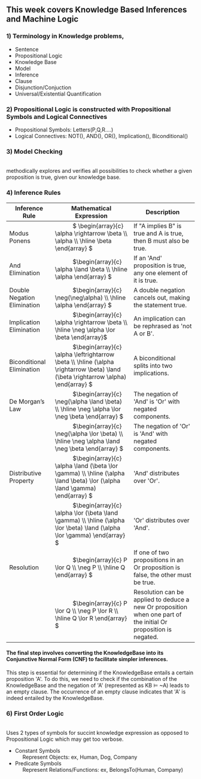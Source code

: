 ## This week covers Knowledge Based Inferences and Machine Logic 
### 1) Terminology in Knowledge problems, 
* Sentence
* Propositional Logic 
* Knowledge Base
* Model 
* Inference
* Clause
* Disjunction/Conjuction 
* Universal/Existential Quantification
### 2) Propositional Logic is constructed with Propositional Symbols and Logical Connectives
* Propositional Symbols: Letters(P,Q,R....)
* Logical Connectives:  NOT(), AND(), OR(), Implication(), Biconditional()
### 3) Model Checking 
<br> methodically explores and verifies all possibilities to check whether a given proposition is true, given our knowledge base. 

### 4) Inference Rules

| Inference Rule                | Mathematical Expression | Description |
|-------------------------------|-------------------------|-------------|
| Modus Ponens                  | &nbsp;&nbsp;&nbsp;&nbsp;&nbsp;&nbsp;&nbsp;&nbsp;&nbsp;&nbsp; $`  \begin{array}{c} \alpha \rightarrow \beta \\ \alpha \\ \hline \beta \end{array} `$ | If "A implies B" is true and A is true, then B must also be true. |
| And Elimination               | &nbsp;&nbsp;&nbsp;&nbsp;&nbsp;&nbsp;&nbsp;&nbsp;&nbsp;&nbsp; $`\begin{array}{c} \alpha \land \beta \\ \hline \alpha \end{array} `$ | If an 'And' proposition is true, any one element of it is true. |
| Double Negation Elimination   | &nbsp;&nbsp;&nbsp;&nbsp;&nbsp;&nbsp;&nbsp;&nbsp;&nbsp;&nbsp; $`\begin{array}{c} \neg(\neg\alpha) \\ \hline \alpha \end{array} `$ | A double negation cancels out, making the statement true. |
| Implication Elimination       | &nbsp;&nbsp;&nbsp;&nbsp;&nbsp;&nbsp;&nbsp;&nbsp;&nbsp;&nbsp; $`\begin{array}{c} \alpha \rightarrow \beta \\ \hline \neg \alpha \lor \beta \end{array}`$ | An implication can be rephrased as 'not A or B'. |
| Biconditional Elimination     | &nbsp;&nbsp;&nbsp;&nbsp;&nbsp;&nbsp;&nbsp;&nbsp;&nbsp;&nbsp; $`\begin{array}{c} \alpha \leftrightarrow \beta \\ \hline (\alpha \rightarrow \beta) \land (\beta \rightarrow \alpha) \end{array} `$ | A biconditional splits into two implications. |
| De Morgan’s Law               | &nbsp;&nbsp;&nbsp;&nbsp;&nbsp;&nbsp;&nbsp;&nbsp;&nbsp;&nbsp; $`\begin{array}{c} \neg(\alpha \land \beta) \\ \hline \neg \alpha \lor \neg \beta \end{array} `$ | The negation of 'And' is 'Or' with negated components. |
|                               | &nbsp;&nbsp;&nbsp;&nbsp;&nbsp;&nbsp;&nbsp;&nbsp;&nbsp;&nbsp; $`\begin{array}{c} \neg(\alpha \lor \beta) \\ \hline \neg \alpha \land \neg \beta \end{array} `$ | The negation of 'Or' is 'And' with negated components. |
| Distributive Property         | &nbsp;&nbsp;&nbsp;&nbsp;&nbsp;&nbsp;&nbsp;&nbsp;&nbsp;&nbsp; $`\begin{array}{c} \alpha \land (\beta \lor \gamma) \\ \hline (\alpha \land \beta) \lor (\alpha \land \gamma) \end{array} `$ | 'And' distributes over 'Or'. |
|                               | &nbsp;&nbsp;&nbsp;&nbsp;&nbsp;&nbsp;&nbsp;&nbsp;&nbsp;&nbsp; $`\begin{array}{c} \alpha \lor (\beta \land \gamma) \\ \hline (\alpha \lor \beta) \land (\alpha \lor \gamma) \end{array} `$ | 'Or' distributes over 'And'. |
| Resolution                    | &nbsp;&nbsp;&nbsp;&nbsp;&nbsp;&nbsp;&nbsp;&nbsp;&nbsp;&nbsp; $`\begin{array}{c} P \lor Q \\ \neg P \\ \hline Q \end{array} `$ | If one of two propositions in an Or proposition is false, the other must be true. |
|                               | &nbsp;&nbsp;&nbsp;&nbsp;&nbsp;&nbsp;&nbsp;&nbsp;&nbsp;&nbsp; $`\begin{array}{c} P \lor Q \\ \neg P \lor R \\ \hline Q \lor R \end{array} `$ | Resolution can be applied to deduce a new Or proposition when one part of the initial Or proposition is negated. |




#### The final step involves converting the KnowledgeBase into its Conjunctive Normal Form (CNF) to facilitate simpler inferences.

This step is essential for determining if the KnowledgeBase entails a certain proposition 'A'. To do this, we need to check if the combination of the KnowledgeBase and the negation of 'A' (represented as KB ⊨ ~A) leads to an empty clause. The occurrence of an empty clause indicates that 'A' is indeed entailed by the KnowledgeBase.


### 6) First Order Logic
<br> Uses 2 types of symbols for succint knowledge expression as opposed to Propositional Logic which may get too verbose. 
* Constant Symbols
<br>&nbsp;&nbsp;&nbsp;&nbsp; Represent Objects: ex, Human, Dog, Company
* Predicate Symbols 
<br>&nbsp;&nbsp;&nbsp;&nbsp; Represent Relations/Functions: ex, BelongsTo(Human, Company)
